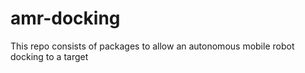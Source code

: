 # amr-docking
This repo consists of packages to allow an autonomous mobile robot docking to a target
